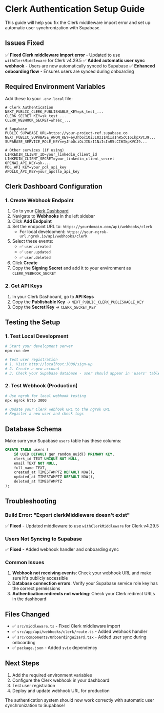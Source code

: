 # Clerk Authentication Setup Guide

This guide will help you fix the Clerk middleware import error and set up automatic user synchronization with Supabase.

## Issues Fixed

✅ **Fixed Clerk middleware import error** - Updated to use `withClerkMiddleware` for Clerk v4.29.5
✅ **Added automatic user sync webhook** - Users are now automatically synced to Supabase
✅ **Enhanced onboarding flow** - Ensures users are synced during onboarding

## Required Environment Variables

Add these to your `.env.local` file:

```env
# Clerk Authentication
NEXT_PUBLIC_CLERK_PUBLISHABLE_KEY=pk_test_...
CLERK_SECRET_KEY=sk_test_...
CLERK_WEBHOOK_SECRET=whsec_...

# Supabase
PUBLIC_SUPABASE_URL=https://your-project-ref.supabase.co
NEXT_PUBLIC_SUPABASE_ANON_KEY=eyJhbGciOiJIUzI1NiIsInR5cCI6IkpXVCJ9...
SUPABASE_SERVICE_ROLE_KEY=eyJhbGciOiJIUzI1NiIsInR5cCI6IkpXVCJ9...

# Other services (if using)
LINKEDIN_CLIENT_ID=your_linkedin_client_id
LINKEDIN_CLIENT_SECRET=your_linkedin_client_secret
OPENAI_API_KEY=sk-...
PDL_API_KEY=your_pdl_api_key
APOLLO_API_KEY=your_apollo_api_key
```

## Clerk Dashboard Configuration

### 1. Create Webhook Endpoint

1. Go to your [Clerk Dashboard](https://dashboard.clerk.com)
2. Navigate to **Webhooks** in the left sidebar
3. Click **Add Endpoint**
4. Set the endpoint URL to: `https://yourdomain.com/api/webhooks/clerk`
   - For local development: `https://your-ngrok-url.ngrok.io/api/webhooks/clerk`
5. Select these events:
   - ✅ `user.created`
   - ✅ `user.updated`
   - ✅ `user.deleted`
6. Click **Create**
7. Copy the **Signing Secret** and add it to your environment as `CLERK_WEBHOOK_SECRET`

### 2. Get API Keys

1. In your Clerk Dashboard, go to **API Keys**
2. Copy the **Publishable Key** → `NEXT_PUBLIC_CLERK_PUBLISHABLE_KEY`
3. Copy the **Secret Key** → `CLERK_SECRET_KEY`

## Testing the Setup

### 1. Test Local Development

```bash
# Start your development server
npm run dev

# Test user registration
# 1. Visit http://localhost:3000/sign-up
# 2. Create a new account
# 3. Check your Supabase database - user should appear in 'users' table
```

### 2. Test Webhook (Production)

```bash
# Use ngrok for local webhook testing
npx ngrok http 3000

# Update your Clerk webhook URL to the ngrok URL
# Register a new user and check logs
```

## Database Schema

Make sure your Supabase `users` table has these columns:

```sql
CREATE TABLE users (
    id UUID DEFAULT gen_random_uuid() PRIMARY KEY,
    clerk_id TEXT UNIQUE NOT NULL,
    email TEXT NOT NULL,
    full_name TEXT,
    created_at TIMESTAMPTZ DEFAULT NOW(),
    updated_at TIMESTAMPTZ DEFAULT NOW(),
    deleted_at TIMESTAMPTZ
);
```

## Troubleshooting

### Build Error: "Export clerkMiddleware doesn't exist"

✅ **Fixed** - Updated middleware to use `withClerkMiddleware` for Clerk v4.29.5

### Users Not Syncing to Supabase

✅ **Fixed** - Added webhook handler and onboarding sync

### Common Issues

1. **Webhook not receiving events**: Check your webhook URL and make sure it's publicly accessible
2. **Database connection errors**: Verify your Supabase service role key has the correct permissions
3. **Authentication redirects not working**: Check your Clerk redirect URLs in the dashboard

## Files Changed

- ✅ `src/middleware.ts` - Fixed Clerk middleware import
- ✅ `src/app/api/webhooks/clerk/route.ts` - Added webhook handler
- ✅ `src/components/OnboardingWizard.tsx` - Added user sync during onboarding
- ✅ `package.json` - Added `svix` dependency

## Next Steps

1. Add the required environment variables
2. Configure the Clerk webhook in your dashboard
3. Test user registration
4. Deploy and update webhook URL for production

The authentication system should now work correctly with automatic user synchronization to Supabase! 